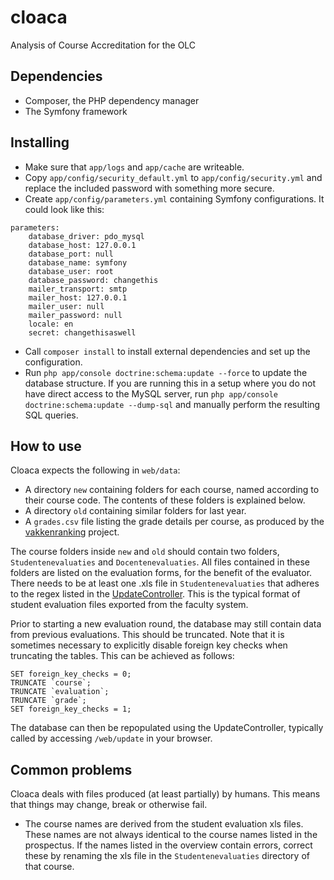 # cloaca
Analysis of Course Accreditation for the OLC

## Dependencies

* Composer, the PHP dependency manager
* The Symfony framework

## Installing

* Make sure that `app/logs` and `app/cache` are writeable.
* Copy `app/config/security_default.yml` to `app/config/security.yml` and replace the included password with something more secure.
* Create `app/config/parameters.yml` containing Symfony configurations. It could look like this:
```
parameters:
    database_driver: pdo_mysql
    database_host: 127.0.0.1
    database_port: null
    database_name: symfony
    database_user: root
    database_password: changethis 
    mailer_transport: smtp
    mailer_host: 127.0.0.1
    mailer_user: null
    mailer_password: null
    locale: en
    secret: changethisaswell
```
* Call `composer install` to install external dependencies and set up the configuration.
* Run `php app/console doctrine:schema:update --force` to update the database structure. If you are running this in a setup where you do not have direct access to the MySQL server, run `php app/console doctrine:schema:update --dump-sql` and manually perform the resulting SQL queries.

## How to use

Cloaca expects the following in `web/data`:
* A directory `new` containing folders for each course, named according to their course code. The contents of these folders is explained below.
* A directory `old` containing similar folders for last year.
* A `grades.csv` file listing the grade details per course, as produced by the [vakkenranking](https://github.com/wassasin/vakkenranking) project.

The course folders inside `new` and `old` should contain two folders, `Studentenevaluaties` and `Docentenevaluaties`. All files contained in these folders are listed on the evaluation forms, for the benefit of the evaluator. There needs to be at least one .xls file in `Studentenevaluaties` that adheres to the regex listed in the [UpdateController](src/Cloaca/EvaluationBundle/Controller/UpdateController.php). This is the typical format of student evaluation files exported from the faculty system.

Prior to starting a new evaluation round, the database may still contain data from previous evaluations. This should be truncated. Note that it is sometimes necessary to explicitly disable foreign key checks when truncating the tables. This can be achieved as follows:

```
SET foreign_key_checks = 0;
TRUNCATE `course`;
TRUNCATE `evaluation`;
TRUNCATE `grade`;
SET foreign_key_checks = 1;
```

The database can then be repopulated using the UpdateController, typically called by accessing `/web/update` in your browser.

## Common problems

Cloaca deals with files produced (at least partially) by humans. This means that things may change, break or otherwise fail.

* The course names are derived from the student evaluation xls files. These names are not always identical to the course names listed in the prospectus. If the names listed in the overview contain errors, correct these by renaming the xls file in the `Studentenevaluaties` directory of that course.
